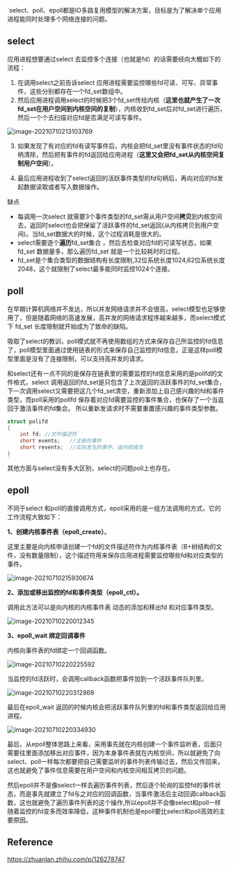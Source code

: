 `select、poll、epoll都是IO多路复用模型的解决方案，目标是为了解决单个应用进程能同时处理多个网络连接的问题。



## **select**

应用进程想要通过select 去监控多个连接（也就是fd）的话需要经向大概如下的流程：

1. 在调用select之前告诉select 应用进程需要监控哪些fd可读、可写、异常事件，这些分别都存在一个fd_set数组中。
2. 然后应用进程调用select的时候把3个fd_set传给内核（**这里也就产生了一次fd_set在用户空间到内核空间的复制**），内核收到fd_set后对fd_set进行遍历，然后一个个去扫描对应fd是否满足可读写事件。

![image-20210710213103769](../img/image-20210710213103769.png)

3. 如果发现了有对应的fd有读写事件后，内核会把fd_set里没有事件状态的fd句柄清除，然后把有事件的fd返回给应用进程（**这里又会把fd_set从内核空间复制用户空间**）。

4. 最后应用进程收到了select返回的活跃事件类型的fd句柄后，再向对应的fd发起数据读取或者写入数据操作。



缺点

- 每调用一次select 就需要3个事件类型的fd_set需从用户空间**拷贝**到内核空间去，返回时select也会把保留了活跃事件的fd_set返回(从内核拷贝到用户空间)。当fd_set数据大的时候，这个过程消耗是很大的。
- select需要逐个**遍历**fd_set集合 ，然后去检查对应fd的可读写状态，如果fd_set 数据量多，那么遍历fd_set 就是一个比较耗时的过程。
- fd_set是个集合类型的数据结构有长度限制,32位系统长度1024,62位系统长度2048，这个就限制了select最多能同时监控1024个连接。



## **poll**

​		在早期计算机网络并不发达，所以并发网络请求并不会很高，select模型也足够使用了，但是随着网络的高速发展，高并发的网络请求程序越来越多，而select模式下 fd_set 长度限制就开始成为了致命的缺陷。

​		吸取了select的教训，poll模式就不再使用数组的方式来保存自己所监控的fd信息了，poll模型里面通过使用链表的形式来保存自己监控的fd信息，正是这样poll模型里面是没有了连接限制，可以支持高并发的请求。

​		和select还有一点不同的是保存在链表里的需要监控的fd信息采用的是pollfd的文件格式，select 调用返回的fd_set是只包含了上次返回的活跃事件的fd_set集合，下一次调用select又需要把这几个fd_set清空，重新添加上自己感兴趣的fd和事件类型，而poll采用的pollfd 保存着对应fd需要监控的事件集合，也保存了一个当返回于激活事件的fd集合。 所以重新发请求时不需要重置感兴趣的事件类型参数。

```c++
struct polifd
{
	int fd; //文件描述符
	short events;	//注册的事件
	short revents;	//实际发生的事件，由内核填充
}
```

其他方面与select没有多大区别，select的问题poll上也存在。



## **epoll**

不同于select 和poll的直接调用方式，epoll采用的是一组方法调用的方式，它的工作流程大致如下：

**1、创建内核事件表（epoll_create）**。

这里主要是向内核申请创建一个fd的文件描述符作为内核事件表（B+树结构的文件，没有数量限制），这个描述符用来保存应用进程需要监控哪些fd和对应类型的事件。

![image-20210710215930674](../img/image-20210710215930674.png)

**2、添加或移出监控的fd和事件类型（epoll_ctl）。**

调用此方法可以是向内核的内核事件表 动态的添加和移出fd 和对应事件类型。

![image-20210710220012345](../img/image-20210710220012345.png)

**3、epoll_wait 绑定回调事件**

内核向事件表的fd绑定一个回调函数。

![image-20210710220225592](../img/image-20210710220225592.png)

当监控的fd活跃时，会调用callback函数把事件加到一个活跃事件队列里。

![image-20210710220312869](../img/image-20210710220312869.png)

最后在epoll_wait 返回的时候内核会把活跃事件队列里的fd和事件类型返回给应用进程。

![image-20210710220334930](../img/image-20210710220334930.png)

​		最后，从epoll整体思路上来看，采用事先就在内核创建一个事件监听表，后面只需要往里面添加移出对应事件，因为本身事件表就在内核空间，所以就避免了向select、poll一样每次都要把自己需要监听的事件列表传输过去，然后又传回来，这也就避免了事件信息需要在用户空间和内核空间相互拷贝的问题。

​		然后epoll并不是像select一样去遍历事件列表，然后逐个轮询的监控fd的事件状态，而是事先就建立了fd与之对应的回调函数，当事件激活后主动回调callback函数，这也就避免了遍历事件列表的这个操作,所以epoll并不会像select和poll一样随着监控的fd变多而效率降低，这种事件机制也是epoll要比select和poll高效的主要原因。



## **Reference**

https://zhuanlan.zhihu.com/p/126278747

